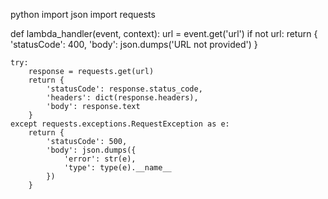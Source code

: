 python
import json
import requests

def lambda_handler(event, context):
    url = event.get('url')
    if not url:
        return {
            'statusCode': 400,
            'body': json.dumps('URL not provided')
        }

    try:
        response = requests.get(url)
        return {
            'statusCode': response.status_code,
            'headers': dict(response.headers),
            'body': response.text
        }
    except requests.exceptions.RequestException as e:
        return {
            'statusCode': 500,
            'body': json.dumps({
                'error': str(e),
                'type': type(e).__name__
            })
        }